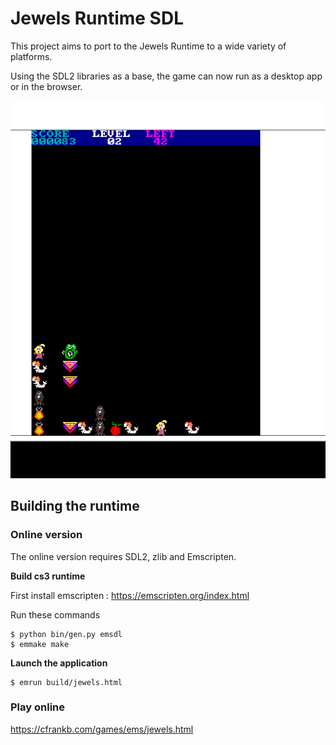 # Jewels Runtime SDL

This project aims to port to the Jewels Runtime to a wide variety of platforms.

Using the SDL2 libraries as a base, the game can now run as a desktop app or in the browser.

![alt text](images/Screenshot_2024-01-25_19-00-29.png)

## Building the runtime

### Online version

The online version requires SDL2, zlib and Emscripten.

<b> Build cs3 runtime</b>

First install emscripten : https://emscripten.org/index.html

Run these commands

```
$ python bin/gen.py emsdl
$ emmake make
```

<b>Launch the application</b>

```
$ emrun build/jewels.html
```

### Play online

https://cfrankb.com/games/ems/jewels.html
